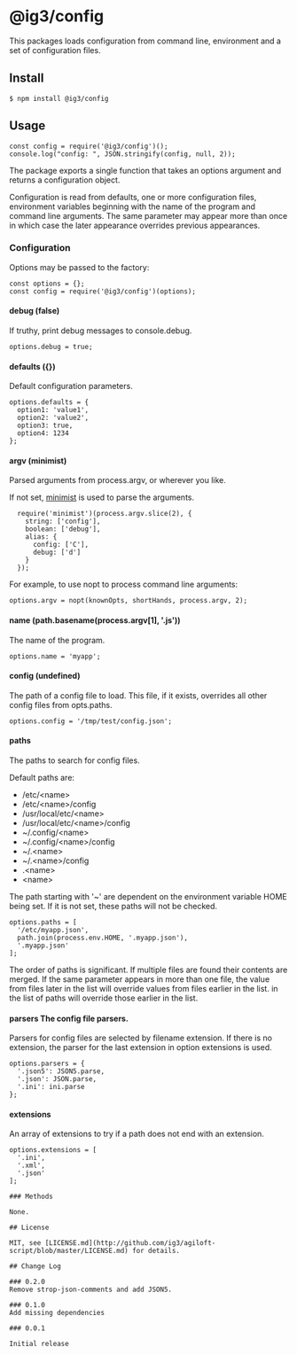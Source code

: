 # @ig3/config

This packages loads configuration from command line, environment and a set
of configuration files.

## Install

```
$ npm install @ig3/config
```

## Usage

```
const config = require('@ig3/config')();
console.log("config: ", JSON.stringify(config, null, 2));
```

The package exports a single function that takes an options argument and
returns a configuration object.

Configuration is read from defaults, one or more configuration files,
environment variables beginning with the name of the program and command
line arguments. The same parameter may appear more than once in which
case the later appearance overrides previous appearances.

### Configuration
Options may be passed to the factory:

```
const options = {};
const config = require('@ig3/config')(options);
```

#### debug (false)
If truthy, print debug messages to console.debug.

```
options.debug = true;
```

#### defaults ({})
Default configuration parameters.

```
options.defaults = {
  option1: 'value1',
  option2: 'value2',
  option3: true,
  option4: 1234
};
```

#### argv (minimist)
Parsed arguments from process.argv, or wherever you like.

If not set, [minimist](https://github.com/substack/minimist) is used to
parse the arguments.

```
  require('minimist')(process.argv.slice(2), {
    string: ['config'],
    boolean: ['debug'],
    alias: {
      config: ['C'],
      debug: ['d']
    }
  });
```

For example, to use nopt to process command line arguments:
```
options.argv = nopt(knownOpts, shortHands, process.argv, 2);
```

#### name (path.basename(process.argv[1], '.js'))
The name of the program.

```
options.name = 'myapp';
```

#### config (undefined)
The path of a config file to load. This file, if it exists, overrides all
other config files from opts.paths.

```
options.config = '/tmp/test/config.json';
```

#### paths
The paths to search for config files.

Default paths are:
 * /etc/&lt;name>
 * /etc/&lt;name>/config
 * /usr/local/etc/&lt;name>
 * /usr/local/etc/&lt;name>/config
 * ~/.config/&lt;name>
 * ~/.config/&lt;name>/config
 * ~/.&lt;name>
 * ~/.&lt;name>/config
 * .&lt;name>
 * &lt;name>

The path starting with '~' are dependent on the environment variable HOME
being set. If it is not set, these paths will not be checked.

```
options.paths = [
  '/etc/myapp.json',
  path.join(process.env.HOME, '.myapp.json'),
  '.myapp.json'
];
```

The order of paths is significant. If multiple files are found their
contents are merged. If the same parameter appears in more than one file,
the value from files later in the list will override values from files
earlier in the list.  in the list of paths will override those earlier in
the list.

#### parsers The config file parsers.

Parsers for config files are selected by filename extension. If there is no
extension, the parser for the last extension in option extensions is used.

```
options.parsers = {
  '.json5': JSON5.parse,
  '.json': JSON.parse,
  '.ini': ini.parse
};
```

#### extensions
An array of extensions to try if a path does not end with an extension.

```
options.extensions = [
  '.ini',
  '.xml',
  '.json'
];

### Methods

None.

## License

MIT, see [LICENSE.md](http://github.com/ig3/agiloft-script/blob/master/LICENSE.md) for details.

## Change Log

### 0.2.0
Remove strop-json-comments and add JSON5.

### 0.1.0
Add missing dependencies

### 0.0.1

Initial release

